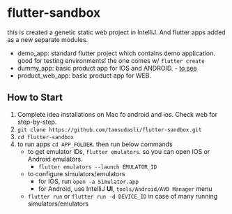 # flutter-sandbox

this is created a genetic static web project in IntelliJ. And flutter apps added as a new separate modules.

- demo_app: standard flutter project which contains demo application. good for testing environments! the one comes w/ `flutter create`
- dummy_app: basic product app for IOS and ANDROID. - [to see](https://github.com/tansudasli/flutter-sandbox/blob/master/dummy-app.mov)
- product_web_app: basic product app for WEB.

## How to Start

1. Complete idea installations on Mac fo android and ios. Check web for step-by-step.
2. `git clone https://github.com/tansudasli/flutter-sandbox.git`
3. `cd flutter-sandbox`
4. to run apps `cd APP_FOLDER`. then run below commands
   - to get emulator IDs, `flutter emulators`. so you can open IOS or Android emulators.
     -  `flutter emulators --launch EMULATOR_ID`
   - to configure simulators/emulators
     - for IOS, run `open -a Simulator.app`
     - for Android, use IntelliJ **UI**, `tools/Android/AVD Manager` menu
   - `flutter run` or `flutter run -d DEVICE_ID` in case of many running simulators/emulators

